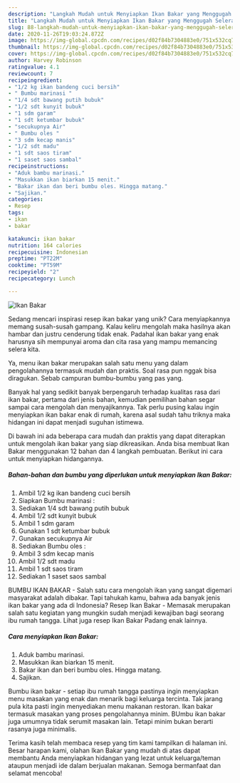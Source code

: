 ```yaml
---
description: "Langkah Mudah untuk Menyiapkan Ikan Bakar yang Menggugah Selera"
title: "Langkah Mudah untuk Menyiapkan Ikan Bakar yang Menggugah Selera"
slug: 88-langkah-mudah-untuk-menyiapkan-ikan-bakar-yang-menggugah-selera
date: 2020-11-26T19:03:24.872Z
image: https://img-global.cpcdn.com/recipes/d02f84b7304883e0/751x532cq70/ikan-bakar-foto-resep-utama.jpg
thumbnail: https://img-global.cpcdn.com/recipes/d02f84b7304883e0/751x532cq70/ikan-bakar-foto-resep-utama.jpg
cover: https://img-global.cpcdn.com/recipes/d02f84b7304883e0/751x532cq70/ikan-bakar-foto-resep-utama.jpg
author: Harvey Robinson
ratingvalue: 4.1
reviewcount: 7
recipeingredient:
- "1/2 kg ikan bandeng cuci bersih"
- " Bumbu marinasi "
- "1/4 sdt bawang putih bubuk"
- "1/2 sdt kunyit bubuk"
- "1 sdm garam"
- "1 sdt ketumbar bubuk"
- "secukupnya Air"
- " Bumbu oles "
- "3 sdm kecap manis"
- "1/2 sdt madu"
- "1 sdt saos tiram"
- "1 saset saos sambal"
recipeinstructions:
- "Aduk bambu marinasi."
- "Masukkan ikan biarkan 15 menit."
- "Bakar ikan dan beri bumbu oles. Hingga matang."
- "Sajikan."
categories:
- Resep
tags:
- ikan
- bakar

katakunci: ikan bakar 
nutrition: 164 calories
recipecuisine: Indonesian
preptime: "PT22M"
cooktime: "PT59M"
recipeyield: "2"
recipecategory: Lunch

---
```



![Ikan Bakar](https://img-global.cpcdn.com/recipes/d02f84b7304883e0/751x532cq70/ikan-bakar-foto-resep-utama.jpg)

Sedang mencari inspirasi resep ikan bakar yang unik? Cara menyiapkannya memang susah-susah gampang. Kalau keliru mengolah maka hasilnya akan hambar dan justru cenderung tidak enak. Padahal ikan bakar yang enak harusnya sih mempunyai aroma dan cita rasa yang mampu memancing selera kita.

Ya, menu ikan bakar merupakan salah satu menu yang dalam pengolahannya termasuk mudah dan praktis. Soal rasa pun nggak bisa diragukan. Sebab campuran bumbu-bumbu yang pas yang.

Banyak hal yang sedikit banyak berpengaruh terhadap kualitas rasa dari ikan bakar, pertama dari jenis bahan, kemudian pemilihan bahan segar sampai cara mengolah dan menyajikannya. Tak perlu pusing kalau ingin menyiapkan ikan bakar enak di rumah, karena asal sudah tahu triknya maka hidangan ini dapat menjadi suguhan istimewa.


Di bawah ini ada beberapa cara mudah dan praktis yang dapat diterapkan untuk mengolah ikan bakar yang siap dikreasikan. Anda bisa membuat Ikan Bakar menggunakan 12 bahan dan 4 langkah pembuatan. Berikut ini cara untuk menyiapkan hidangannya.

<!--inarticleads1-->

##### Bahan-bahan dan bumbu yang diperlukan untuk menyiapkan Ikan Bakar:

1. Ambil 1/2 kg ikan bandeng cuci bersih
1. Siapkan  Bumbu marinasi :
1. Sediakan 1/4 sdt bawang putih bubuk
1. Ambil 1/2 sdt kunyit bubuk
1. Ambil 1 sdm garam
1. Gunakan 1 sdt ketumbar bubuk
1. Gunakan secukupnya Air
1. Sediakan  Bumbu oles :
1. Ambil 3 sdm kecap manis
1. Ambil 1/2 sdt madu
1. Ambil 1 sdt saos tiram
1. Sediakan 1 saset saos sambal


BUMBU IKAN BAKAR - Salah satu cara mengolah ikan yang sangat digemari masyarakat adalah dibakar. Tapi tahukah kamu, bahwa ada banyak jenis ikan bakar yang ada di Indonesia? Resep Ikan Bakar - Memasak merupakan salah satu kegiatan yang mungkin sudah menjadi kewajiban bagi seorang ibu rumah tangga. Lihat juga resep Ikan Bakar Padang enak lainnya. 

<!--inarticleads2-->

##### Cara menyiapkan Ikan Bakar:

1. Aduk bambu marinasi.
1. Masukkan ikan biarkan 15 menit.
1. Bakar ikan dan beri bumbu oles. Hingga matang.
1. Sajikan.


Bumbu ikan bakar - setiap ibu rumah tangga pastinya ingin menyiapkan menu masakan yang enak dan menarik bagi keluarga tercinta. Tak jarang pula kita pasti ingin menyediakan menu makanan restoran. Ikan bakar termasuk masakan yang proses pengolahannya minim. BUmbu ikan bakar juga umumnya tidak serumit masakan lain. Tetapi minim bukan berarti rasanya juga minimalis. 

Terima kasih telah membaca resep yang tim kami tampilkan di halaman ini. Besar harapan kami, olahan Ikan Bakar yang mudah di atas dapat membantu Anda menyiapkan hidangan yang lezat untuk keluarga/teman ataupun menjadi ide dalam berjualan makanan. Semoga bermanfaat dan selamat mencoba!
